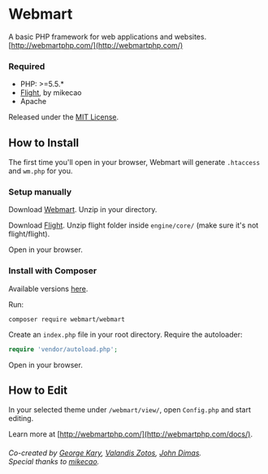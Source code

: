# Webmart

A basic PHP framework for web applications and websites. [http://webmartphp.com/](http://webmartphp.com/)

### Required

- PHP: >=5.5.*
- [Flight](https://github.com/mikecao/flight/), by mikecao
- Apache

Released under the [MIT License](https://github.com/Webmart/webmart/blob/master/LICENSE.md).

## How to Install

The first time you'll open in your browser, Webmart will generate `.htaccess` and `wm.php` for you.

### Setup manually

Download [Webmart](https://github.com/webmart/webmart/archive/master.zip). Unzip in your directory.

Download [Flight](https://github.com/mikecao/flight/archive/master.zip). Unzip flight folder inside `engine/core/` (make sure it's not flight/flight).

Open in your browser.

### Install with Composer

Available versions [here](https://packagist.org/packages/webmart/webmart).

Run:

```
composer require webmart/webmart
```

Create an `index.php` file in your root directory. Require the autoloader:

```php
require 'vendor/autoload.php';
```

Open in your browser.

## How to Edit

In your selected theme under `/webmart/view/`, open `Config.php` and start editing.

Learn more at [http://webmartphp.com/](http://webmartphp.com/docs/).


###### Co-created by [George Kary](http://georgekary.com/), [Valandis Zotos](https://github.com/BalzoT), [John Dimas](https://github.com/jdimas87).<br>Special thanks to [mikecao](https://github.com/mikecao).
